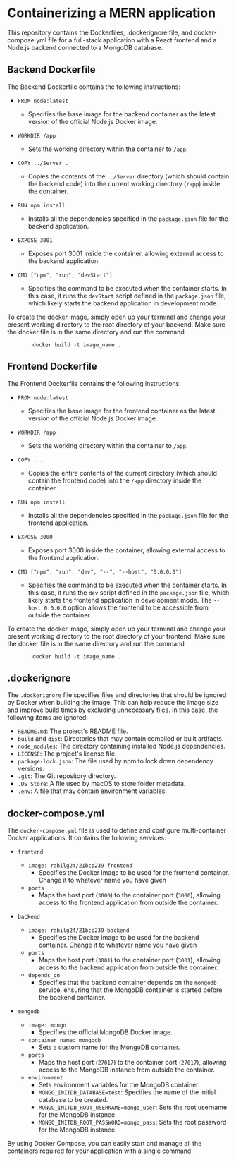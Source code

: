 # Containerizing a MERN application

This repository contains the Dockerfiles, .dockerignore file, and docker-compose.yml file for a full-stack application with a React frontend and a Node.js backend connected to a MongoDB database.


## Backend Dockerfile

The Backend Dockerfile contains the following instructions:

- `FROM node:latest`
  - Specifies the base image for the backend container as the latest version of the official Node.js Docker image.

- `WORKDIR /app`
  - Sets the working directory within the container to `/app`.

- `COPY ../Server .`
  - Copies the contents of the `../Server` directory (which should contain the backend code) into the current working directory (`/app`) inside the container.

- `RUN npm install`
  - Installs all the dependencies specified in the `package.json` file for the backend application.

- `EXPOSE 3001`
  - Exposes port 3001 inside the container, allowing external access to the backend application.

- `CMD ["npm", "run", "devStart"]`
  - Specifies the command to be executed when the container starts. In this case, it runs the `devStart` script defined in the `package.json` file, which likely starts the backend application in development mode.


To create the docker image, simply open up your terminal and change your present working directory to the root directory of your backend. Make sure the docker file is in the same directory and run the command
    
            docker build -t image_name .

## Frontend Dockerfile

The Frontend Dockerfile contains the following instructions:

- `FROM node:latest`
  - Specifies the base image for the frontend container as the latest version of the official Node.js Docker image.

- `WORKDIR /app`
  - Sets the working directory within the container to `/app`.

- `COPY . .`
  - Copies the entire contents of the current directory (which should contain the frontend code) into the `/app` directory inside the container.

- `RUN npm install`
  - Installs all the dependencies specified in the `package.json` file for the frontend application.

- `EXPOSE 3000`
  - Exposes port 3000 inside the container, allowing external access to the frontend application.

- `CMD ["npm", "run", "dev", "--", "--host", "0.0.0.0"]`
  - Specifies the command to be executed when the container starts. In this case, it runs the `dev` script defined in the `package.json` file, which likely starts the frontend application in development mode. The `--host 0.0.0.0` option allows the frontend to be accessible from outside the container.
 

To create the docker image, simply open up your terminal and change your present working directory to the root directory of your frontend. Make sure the docker file is in the same directory and run the command
    
            docker build -t image_name .

## .dockerignore

The `.dockerignore` file specifies files and directories that should be ignored by Docker when building the image. This can help reduce the image size and improve build times by excluding unnecessary files. In this case, the following items are ignored:

- `README.md`: The project's README file.
- `build` and `dist`: Directories that may contain compiled or built artifacts.
- `node_modules`: The directory containing installed Node.js dependencies.
- `LICENSE`: The project's license file.
- `package-lock.json`: The file used by npm to lock down dependency versions.
- `.git`: The Git repository directory.
- `.DS_Store`: A file used by macOS to store folder metadata.
- `.env`: A file that may contain environment variables.

## docker-compose.yml

The `docker-compose.yml` file is used to define and configure multi-container Docker applications. It contains the following services:

- `frontend`
  - `image: rahilg24/21bcp239-frontend`
    - Specifies the Docker image to be used for the frontend container. Change it to whatever name you have given
  - `ports`
    - Maps the host port (`3000`) to the container port (`3000`), allowing access to the frontend application from outside the container.

- `backend`
  - `image: rahilg24/21bcp239-backend`
    - Specifies the Docker image to be used for the backend container. Change it to whatever name you have given
  - `ports`
    - Maps the host port (`3001`) to the container port (`3001`), allowing access to the backend application from outside the container.
  - `depends_on`
    - Specifies that the backend container depends on the `mongodb` service, ensuring that the MongoDB container is started before the backend container.

- `mongodb`
  - `image: mongo`
    - Specifies the official MongoDB Docker image.
  - `container_name: mongodb`
    - Sets a custom name for the MongoDB container.
  - `ports`
    - Maps the host port (`27017`) to the container port (`27017`), allowing access to the MongoDB instance from outside the container.
  - `environment`
    - Sets environment variables for the MongoDB container.
    - `MONGO_INITDB_DATABASE=test`: Specifies the name of the initial database to be created.
    - `MONGO_INITDB_ROOT_USERNAME=mongo_user`: Sets the root username for the MongoDB instance.
    - `MONGO_INITDB_ROOT_PASSWORD=mongo_pass`: Sets the root password for the MongoDB instance.

By using Docker Compose, you can easily start and manage all the containers required for your application with a single command.
